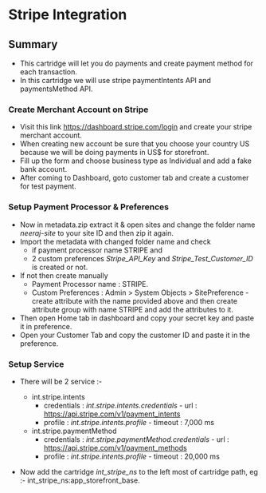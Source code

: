 # Stripe Integration

## Summary

 - This cartridge will let you do payments and create payment method for each transaction.
 - In this cartridge we will use stripe paymentIntents API and paymentsMethod API.

### Create Merchant Account on Stripe

 - Visit this link https://dashboard.stripe.com/login and create your stripe merchant account.
 - When creating new account be sure that you choose your country US because we will be doing payments in US$ for storefront.
 - Fill up the form and choose business type as Individual and add a fake bank account.
 - After coming to Dashboard, goto  customer tab and create a customer for test payment.
### Setup Payment Processor & Preferences
 - Now in metadata.zip extract it & open sites and change the folder name *neeraj-site* to your site ID and then zip it again.
 - Import the metadata with changed folder name and check 
	 - if payment processor name STRIPE and 
	 - 2 custom preferences *Stripe_API_Key* and *Stripe_Test_Customer_ID* is created or not.
 - If not then create manually
	 - Payment Processor name : STRIPE.
	 - Custom Preferences : Admin > System Objects > SitePreference - create attribute with the name provided above and then create attribute group with name STRIPE and add the attributes to it.
 - Then open Home tab in dashboard and copy your secret key and paste it in preference. 
 - Open your Customer Tab and copy the customer ID and paste it in the preference.

### Setup Service

 - There will be 2 service :-
	 - int.stripe.intents
		 - credentials : *int.stripe.intents.credentials* - url : https://api.stripe.com/v1/payment_intents
		 - profile : *int.stripe.intents.profile* - timeout : 7,000 ms
	 - int.stripe.paymentMethod
		 - credentials : *int.stripe.paymentMethod.credentials* - url : https://api.stripe.com/v1/payment_methods
		 - profile : *int.stripe.intents.profile* - timeout : 20,000 ms


 - Now add the cartridge *int_stripe_ns* to the left most of cartridge path, eg :- int_stripe_ns:app_storefront_base.
